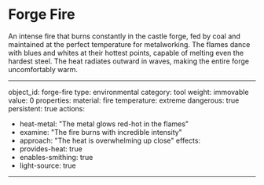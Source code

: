 # Forge Fire

An intense fire that burns constantly in the castle forge, fed by coal and maintained at the perfect temperature for metalworking. The flames dance with blues and whites at their hottest points, capable of melting even the hardest steel. The heat radiates outward in waves, making the entire forge uncomfortably warm.

---
object_id: forge-fire
type: environmental
category: tool
weight: immovable
value: 0
properties:
  material: fire
  temperature: extreme
  dangerous: true
  persistent: true
actions:
  - heat-metal: "The metal glows red-hot in the flames"
  - examine: "The fire burns with incredible intensity"
  - approach: "The heat is overwhelming up close"
effects:
  - provides-heat: true
  - enables-smithing: true
  - light-source: true
---